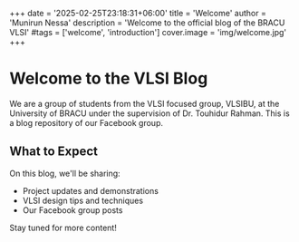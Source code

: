 +++
date = '2025-02-25T23:18:31+06:00'
title = 'Welcome'
author = 'Munirun Nessa'
description = 'Welcome to the official blog of the BRACU VLSI'
#tags = ['welcome', 'introduction']
cover.image = 'img/welcome.jpg'    
+++          
# Welcome to the VLSI Blog

We are a group of students from the VLSI focused group, VLSIBU, at the University of BRACU under the supervision of Dr. Touhidur Rahman. This is a blog repository of our Facebook group.

## What to Expect

On this blog, we'll be sharing:
- Project updates and demonstrations
- VLSI design tips and techniques
- Our Facebook group posts

Stay tuned for more content!